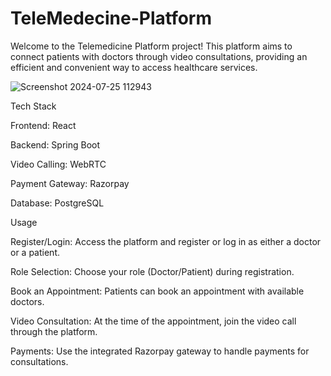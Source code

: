 # TeleMedecine-Platform

Welcome to the Telemedicine Platform project! This platform aims to connect patients with doctors through video consultations, providing an efficient and convenient way to access healthcare services.

![Screenshot 2024-07-25 112943](https://github.com/user-attachments/assets/296bd354-67c8-4429-a58c-b0e3c4f67b41)


Tech Stack

Frontend: 
React

Backend: 
Spring Boot

Video Calling: 
WebRTC

Payment Gateway: 
Razorpay

Database: 
PostgreSQL



Usage

Register/Login:
Access the platform and register or log in as either a doctor or a patient.

Role Selection:
Choose your role (Doctor/Patient) during registration.

Book an Appointment:
Patients can book an appointment with available doctors.

Video Consultation:
At the time of the appointment, join the video call through the platform.

Payments:
Use the integrated Razorpay gateway to handle payments for consultations.






